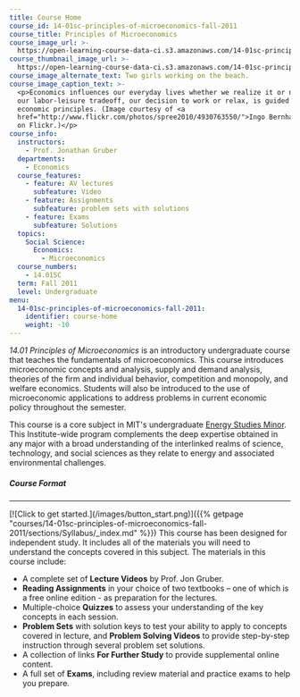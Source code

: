 ```yaml
---
title: Course Home
course_id: 14-01sc-principles-of-microeconomics-fall-2011
course_title: Principles of Microeconomics
course_image_url: >-
  https://open-learning-course-data-ci.s3.amazonaws.com/14-01sc-principles-of-microeconomics-fall-2011/4aca9caa520d6e6ce06d163f4c3ba7f8_14-01scf11.jpg
course_thumbnail_image_url: >-
  https://open-learning-course-data-ci.s3.amazonaws.com/14-01sc-principles-of-microeconomics-fall-2011/b0443e9a3ae14009721d925056c6fb8e_14-01scf11-th.jpg
course_image_alternate_text: Two girls working on the beach.
course_image_caption_text: >-
  <p>Economics influences our everyday lives whether we realize it or not. Even
  our labor-leisure tradeoff, our decision to work or relax, is guided by
  economic principles. (Image courtesy of <a
  href="http://www.flickr.com/photos/spree2010/4930763550/">Ingo Bernhardt</a>
  on Flickr.)</p>
course_info:
  instructors:
    - Prof. Jonathan Gruber
  departments:
    - Economics
  course_features:
    - feature: AV lectures
      subfeature: Video
    - feature: Assignments
      subfeature: problem sets with solutions
    - feature: Exams
      subfeature: Solutions
  topics:
    Social Science:
      Economics:
        - Microeconomics
  course_numbers:
    - 14.01SC
  term: Fall 2011
  level: Undergraduate
menu:
  14-01sc-principles-of-microeconomics-fall-2011:
    identifier: course-home
    weight: -10
---
```

_14.01 Principles of Microeconomics_ is an introductory undergraduate course that teaches the fundamentals of microeconomics. This course introduces microeconomic concepts and analysis, supply and demand analysis, theories of the firm and individual behavior, competition and monopoly, and welfare economics. Students will also be introduced to the use of microeconomic applications to address problems in current economic policy throughout the semester.

This course is a core subject in MIT's undergraduate [Energy Studies Minor](http://mitei.mit.edu/education/energy-minor). This Institute-wide program complements the deep expertise obtained in any major with a broad understanding of the interlinked realms of science, technology, and social sciences as they relate to energy and associated environmental challenges.
##### Course Format

* * *

[!\[Click to get started.\](/images/button\_start.png)]({{% getpage "courses/14-01sc-principles-of-microeconomics-fall-2011/sections/Syllabus/_index.md" %}}) This course has been designed for independent study. It includes all of the materials you will need to understand the concepts covered in this subject. The materials in this course include:

*   A complete set of **Lecture Videos** by Prof. Jon Gruber.
*   **Reading Assignments** in your choice of two textbooks – one of which is a free online edition - as preparation for the lectures.
*   Multiple-choice **Quizzes** to assess your understanding of the key concepts in each session.
*   **Problem Sets** with solution keys to test your ability to apply to concepts covered in lecture, and **Problem Solving Videos** to provide step-by-step instruction through several problem set solutions.
*   A collection of links **For Further Study** to provide supplemental online content.
*   A full set of **Exams**, including review material and practice exams to help you prepare.